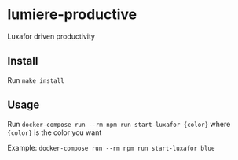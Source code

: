 # lumiere-productive

Luxafor driven productivity

## Install

Run `make install`

## Usage

Run `docker-compose run --rm npm run start-luxafor {color}` where `{color}` is the color you want

Example: `docker-compose run --rm npm run start-luxafor blue`
